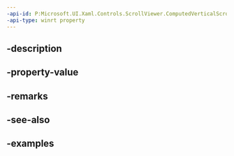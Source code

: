 ```yaml
---
-api-id: P:Microsoft.UI.Xaml.Controls.ScrollViewer.ComputedVerticalScrollModeProperty
-api-type: winrt property
---
```


## -description

## -property-value

## -remarks

## -see-also

## -examples

